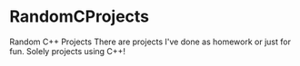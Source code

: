 # RandomCProjects
Random C++ Projects 
There are projects I've done as homework or just for fun. Solely projects using C++!
